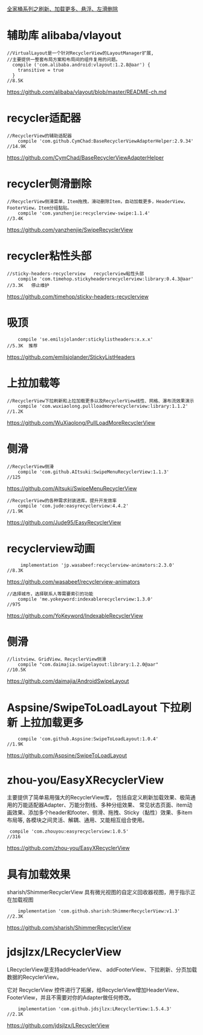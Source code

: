 
[全家桶系列之刷新、加载更多、悬浮、左滑删除](https://github.com/soulrelay/StickyListHeadersWithRefreshAndLoadMore)

# 辅助库 alibaba/vlayout
```
//VirtualLayout是一个针对RecyclerView的LayoutManager扩展, 
//主要提供一整套布局方案和布局间的组件复用的问题。
  compile ('com.alibaba.android:vlayout:1.2.8@aar') {
  	transitive = true
  }
//8.5K
```
https://github.com/alibaba/vlayout/blob/master/README-ch.md

# recycler适配器

```
//RecyclerView的辅助适配器
    compile 'com.github.CymChad:BaseRecyclerViewAdapterHelper:2.9.34'
//14.9K
```
https://github.com/CymChad/BaseRecyclerViewAdapterHelper    

#  recycler侧滑删除

```
//RecyclerView侧滑菜单，Item拖拽，滑动删除Item，自动加载更多，HeaderView，FooterView，Item分组黏贴。
    compile 'com.yanzhenjie:recyclerview-swipe:1.1.4'
//3.4K
```
https://github.com/yanzhenjie/SwipeRecyclerView     


#  recycler粘性头部

```
//sticky-headers-recyclerview	recyclerview粘性头部
	compile 'com.timehop.stickyheadersrecyclerview:library:0.4.3@aar'
//3.3K	 停止维护
```
https://github.com/timehop/sticky-headers-recyclerview	 

# 吸顶
```
    compile 'se.emilsjolander:stickylistheaders:x.x.x'
//5.3K  推荐
```
https://github.com/emilsjolander/StickyListHeaders

# 上拉加载等

```
//RecyclerView下拉刷新和上拉加载更多以及RecyclerView线性、网格、瀑布流效果演示
    compile 'com.wuxiaolong.pullloadmorerecyclerview:library:1.1.2'
//1.2K
```
https://github.com/WuXiaolong/PullLoadMoreRecyclerView      


# 侧滑
```
//RecyclerView侧滑
    compile 'com.github.AItsuki:SwipeMenuRecyclerView:1.1.3'
//125
```
https://github.com/AItsuki/SwipeMenuRecyclerView    

```
//RecyclerView的各种需求封装进库。提升开发效率
    compile 'com.jude:easyrecyclerview:4.4.2'
//1.9K
```
https://github.com/Jude95/EasyRecyclerView  


# recyclerview动画
```
     implementation 'jp.wasabeef:recyclerview-animators:2.3.0'
//8.3K
```
https://github.com/wasabeef/recyclerview-animators      




```
//选择城市，选择联系人等需要索引的功能
    compile 'me.yokeyword:indexablerecyclerview:1.3.0'
//975
```
https://github.com/YoKeyword/IndexableRecyclerView      

# 侧滑
```
//listview、GridView、RecyclerView侧滑
    compile "com.daimajia.swipelayout:library:1.2.0@aar"
//10.5K
```
 https://github.com/daimajia/AndroidSwipeLayout  

# Aspsine/SwipeToLoadLayout  下拉刷新 上拉加载更多
```
	compile 'com.github.Aspsine:SwipeToLoadLayout:1.0.4'
//1.9K
```
https://github.com/Aspsine/SwipeToLoadLayout


# zhou-you/EasyXRecyclerView 
主要提供了简单易用强大的RecyclerView库，
包括自定义刷新加载效果、极简通用的万能适配器Adapter、万能分割线、多种分组效果、
常见状态页面、item动画效果、添加多个header和footer、侧滑、拖拽、Sticky（黏性）效果、多item布局等,
各模块之间灵活、解耦、通用、又能相互组合使用。
```
 compile 'com.zhouyou:easyrecyclerview:1.0.5'
//316
```
https://github.com/zhou-you/EasyXRecyclerView

# 具有加载效果
sharish/ShimmerRecyclerView
具有微光视图的自定义回收器视图，用于指示正在加载视图
```
    implementation 'com.github.sharish:ShimmerRecyclerView:v1.3'
//2.3K
```
https://github.com/sharish/ShimmerRecyclerView


# jdsjlzx/LRecyclerView

LRecyclerView是支持addHeaderView、 addFooterView、下拉刷新、分页加载数据的RecyclerView。

它对 RecyclerView 控件进行了拓展，给RecyclerView增加HeaderView、FooterView，并且不需要对你的Adapter做任何修改。

```   
    implementation 'com.github.jdsjlzx:LRecyclerView:1.5.4.3'
//2.1K
```
https://github.com/jdsjlzx/LRecyclerView









